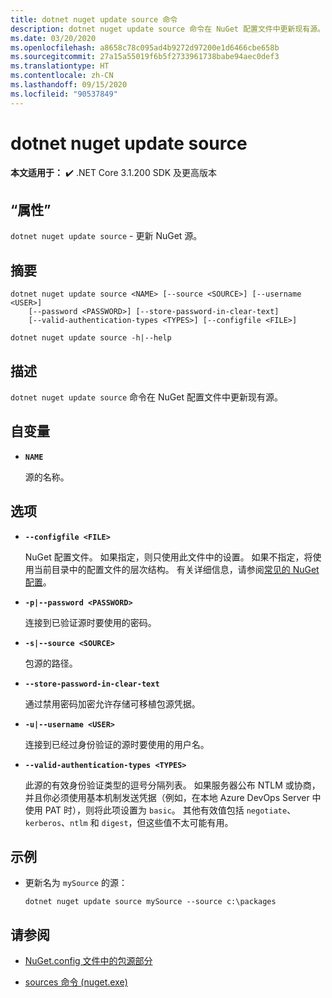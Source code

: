 ```yaml
---
title: dotnet nuget update source 命令
description: dotnet nuget update source 命令在 NuGet 配置文件中更新现有源。
ms.date: 03/20/2020
ms.openlocfilehash: a8658c78c095ad4b9272d97200e1d6466cbe658b
ms.sourcegitcommit: 27a15a55019f6b5f2733961738babe94aec0def3
ms.translationtype: HT
ms.contentlocale: zh-CN
ms.lasthandoff: 09/15/2020
ms.locfileid: "90537849"
---
```

# <a name="dotnet-nuget-update-source"></a>dotnet nuget update source

**本文适用于：** ✔️ .NET Core 3.1.200 SDK 及更高版本

## <a name="name"></a>“属性”

`dotnet nuget update source` - 更新 NuGet 源。

## <a name="synopsis"></a>摘要

```dotnetcli
dotnet nuget update source <NAME> [--source <SOURCE>] [--username <USER>]
    [--password <PASSWORD>] [--store-password-in-clear-text]
    [--valid-authentication-types <TYPES>] [--configfile <FILE>]

dotnet nuget update source -h|--help
```

## <a name="description"></a>描述

`dotnet nuget update source` 命令在 NuGet 配置文件中更新现有源。

## <a name="arguments"></a>自变量

- **`NAME`**

  源的名称。

## <a name="options"></a>选项

- **`--configfile <FILE>`**

  NuGet 配置文件。 如果指定，则只使用此文件中的设置。 如果不指定，将使用当前目录中的配置文件的层次结构。 有关详细信息，请参阅[常见的 NuGet 配置](/nuget/consume-packages/configuring-nuget-behavior)。

- **`-p|--password <PASSWORD>`**

  连接到已验证源时要使用的密码。

- **`-s|--source <SOURCE>`**

  包源的路径。

- **`--store-password-in-clear-text`**

  通过禁用密码加密允许存储可移植包源凭据。

- **`-u|--username <USER>`**

  连接到已经过身份验证的源时要使用的用户名。

- **`--valid-authentication-types <TYPES>`**

  此源的有效身份验证类型的逗号分隔列表。 如果服务器公布 NTLM 或协商，并且你必须使用基本机制发送凭据（例如，在本地 Azure DevOps Server 中使用 PAT 时），则将此项设置为 `basic`。 其他有效值包括 `negotiate`、`kerberos`、`ntlm` 和 `digest`，但这些值不太可能有用。

## <a name="examples"></a>示例

- 更新名为 `mySource` 的源：

  ```dotnetcli
  dotnet nuget update source mySource --source c:\packages
  ```

## <a name="see-also"></a>请参阅

- [NuGet.config 文件中的包源部分](/nuget/reference/nuget-config-file#package-source-sections)

- [sources 命令 (nuget.exe)](/nuget/reference/cli-reference/cli-ref-sources)

